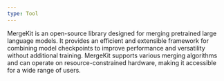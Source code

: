 ```yaml
---
type: Tool
---
```


MergeKit is an open-source library designed for merging pretrained large language models. It provides an efficient and extensible framework for combining model checkpoints to improve performance and versatility without additional training. MergeKit supports various merging algorithms and can operate on resource-constrained hardware, making it accessible for a wide range of users.
